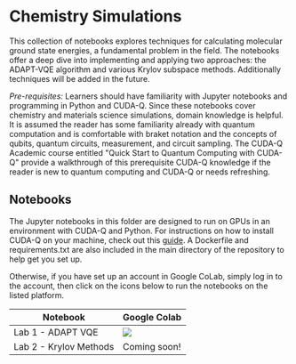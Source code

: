 # Chemistry Simulations
This collection of notebooks explores techniques for calculating molecular ground state energies, a fundamental problem in the field. The notebooks offer a deep dive into implementing and applying two approaches: the ADAPT-VQE algorithm and various Krylov subspace methods.  Additionally techniques will be added in the future.

*Pre-requisites:* Learners should have familiarity with Jupyter notebooks and programming in Python and CUDA-Q. Since these notebooks cover chemistry and materials science simulations, domain knowledge is helpful. It is assumed the reader has some familiarity already with quantum computation and is comfortable with braket notation and the concepts of qubits, quantum circuits, measurement, and circuit sampling. The CUDA-Q Academic course entitled "Quick Start to Quantum Computing with CUDA-Q" provide a walkthrough of this prerequisite CUDA-Q knowledge if the reader is new to quantum computing and CUDA-Q or needs refreshing.

## Notebooks
The Jupyter notebooks in this folder are designed to run on GPUs in an environment with CUDA-Q and Python.  For instructions on how to install CUDA-Q on your machine, check out this [guide](https://nvidia.github.io/cuda-quantum/latest/using/quick_start.html#install-cuda-q).  A Dockerfile and requirements.txt are also included in the main directory of the repository to help get you set up.

Otherwise, if you have set up an account in Google CoLab, 
simply log in to the account, then click on the icons below to run the notebooks on the listed platform.   

| Notebook      | Google Colab |
| -----------  | ----------- |
|Lab 1 - ADAPT VQE  | [![](https://colab.research.google.com/assets/colab-badge.svg)](https://colab.research.google.com/github/NVIDIA/cuda-q-academic/blob/main/chemistry-simulations/adapt_vqe.ipynb)|
| Lab 2 - Krylov Methods  | Coming soon!  | |||


